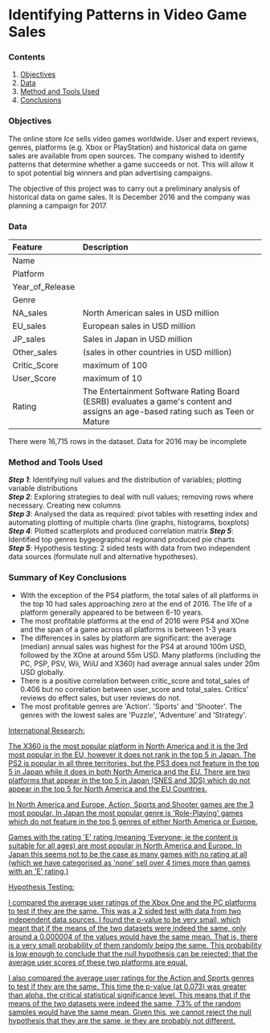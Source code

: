 # Identifying Patterns in Video Game Sales

### Contents
1. [Objectives](https://github.com/SteveLewisUK/datascience_bootcamp_projects/blob/main/identifying_patterns_in_video_game_sales/README.md#objectives)
2. [Data](https://github.com/SteveLewisUK/datascience_bootcamp_projects/blob/main/identifying_patterns_in_video_game_sales/README.md#data)
3. [Method and Tools Used](https://github.com/SteveLewisUK/datascience_bootcamp_projects/tree/main/identifying_patterns_in_video_game_sales#method-and-tools-used)
4. [Conclusions](https://github.com/SteveLewisUK/datascience_bootcamp_projects/blob/main/identifying_patterns_in_video_game_sales/README.md#conclusions)<br />


### Objectives
The online store *Ice* sells video games worldwide. User and expert reviews, genres, platforms (e.g. Xbox or PlayStation) and historical data on game sales are available from open sources. The company wished to identify patterns that determine whether a game succeeds or not. This will allow it to spot potential big winners and plan advertising campaigns.

The objective of this project was to carry out a preliminary analysis of historical data on game sales. It is December 2016 and the company was planning a campaign for 2017.<br />


### Data
|**Feature** | **Description** |
|:---------------|:-----------------|
| Name  |     |
|Platform          |                          |
| Year_of_Release      |                     |
| Genre                |                     |
| NA_sales             | North American sales in USD million |
| EU_sales             | European sales in USD million       |
| JP_sales              | Sales in Japan in USD million      |
| Other_sales  |    (sales in other countries in USD million)    |
| Critic_Score     |   maximum of 100   |
| User_Score     |   maximum of 10    |
| Rating     |  The Entertainment Software Rating Board (ESRB) evaluates a game's content and assigns an age-based rating such as Teen or Mature   |

There were 16,715 rows in the dataset.  Data for 2016 may be incomplete<br />


### Method and Tools Used
***Step 1***: Identifying null values and the distribution of variables; plotting variable distributions\
***Step 2***: Exploring strategies to deal with null values; removing rows where necessary. Creating new columns\
***Step 3***: Analysed the data as required: pivot tables with resetting index and automating plotting of multiple charts (line graphs, histograms, boxplots)\
***Step 4***: Plotted scatterplots and produced correlation matrix
***Step 5***: Identified top genres bygeographical regionand produced pie charts\
***Step 5***: Hypothesis testing: 2 sided tests with data from two independent data sources (formulate null and alternative hypotheses).<br />


### Summary of Key Conclusions
- With the exception of the PS4 platform, the total sales of all platforms in the top 10 had sales approaching zero at the end of 2016. The life of a platform generally appeared to be between 6-10 years.
- The most profitable platforms at the end of 2016 were PS4 and XOne and the span of a game across all platforms is between 1-3 years
- The differences in sales by platform are significant: the average (median) annual sales was highest for the PS4 at around 100m USD, followed by the XOne at around 55m USD. Many platforms (including the PC, PSP, PSV, Wii, WiiU and X360) had average annual sales under 20m USD globally.
- There is a positive correlation between critic_score and total_sales of 0.406 but no correlation between user_score and total_sales. Critics' reviews do effect sales, but user reviews do not. 
- The most profitable genres are 'Action'. 'Sports' and 'Shooter'. The genres with the lowest sales are 'Puzzle', 'Adventure' and 'Strategy'.

<u>International Research<u>:
  
The X360 is the most popular platform in North America and it is the 3rd most popular in the EU, however it does not rank in the top 5 in Japan. The PS2 is popular in all three territories, but the PS3 does not feature in the top 5 in Japan while it does in both North America and the EU. There are two platforms that appear in the top 5 in Japan (SNES and 3DS) which do not appear in the top 5 for North America and the EU Countries.

In North America and Europe, Action, Sports and Shooter games are the 3 most popular. In Japan the most popular genre is 'Role-Playing' games which do not feature in the top 5 genres of either North America or Europe.

Games with the rating 'E' rating (meaning 'Everyone; ie the content is suitable for all ages) are most popular in North America and Europe. In Japan this seems not to be the case as many games with no rating at all (which we have categorised as 'none' sell over 4 times more than games with an 'E' rating.)

<u>Hypothesis Testing<u>:

I compared the average user ratings of the Xbox One and the PC platforms to test if they are the same. This was a 2 sided test with data from two independent data sources. I found the p-value to be very small, which meant that if the means of the two datasets were indeed the same, only around a 0.000004 of the values would have the same mean. That is, there is a very small probability of them randomly being the same. This probability is low enough to conclude that the null hypothesis can be rejected; that the average user scores of these two platforms are equal.

I also compared the average user ratings for the Action and Sports genres to test if they are the same. This time the p-value (at 0.073) was greater than alpha, the critical statistical significance level. This means that if the means of the two datasets were indeed the same, 7.3% of the random samples would have the same mean. Given this, we cannot reject the null hypothesis that they are the same, ie they are probably not different.

